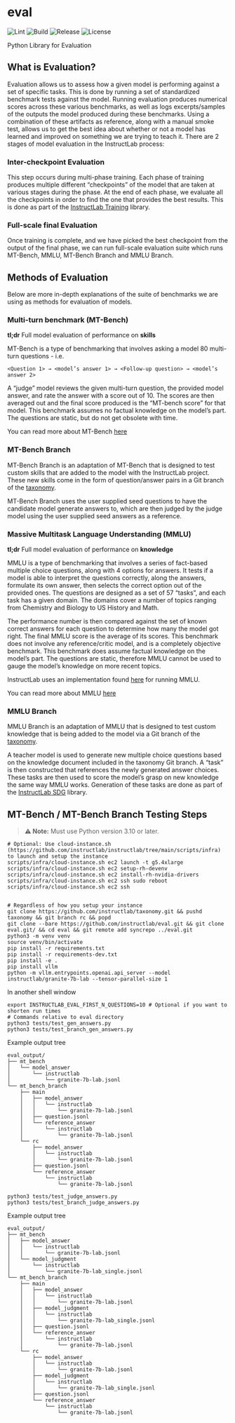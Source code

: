 # eval

![Lint](https://github.com/instructlab/eval/actions/workflows/lint.yml/badge.svg?branch=main)
![Build](https://github.com/instructlab/eval/actions/workflows/pypi.yaml/badge.svg?branch=main)
![Release](https://img.shields.io/github/v/release/instructlab/eval)
![License](https://img.shields.io/github/license/instructlab/eval)

Python Library for Evaluation

## What is Evaluation?

Evaluation allows us to assess how a given model is performing against a set of specific tasks. This is done by running a set of standardized benchmark tests against
the model. Running evaluation produces numerical scores across these various benchmarks, as well as logs excerpts/samples of the outputs the model produced during these
benchmarks. Using a combination of these artifacts as reference, along with a manual smoke test, allows us to get the best idea about whether or not a model has learned
and improved on something we are trying to teach it. There are 2 stages of model evaluation in the InstructLab process:

### Inter-checkpoint Evaluation

This step occurs during multi-phase training. Each phase of training produces multiple different “checkpoints” of the model that are taken at various stages during
the phase. At the end of each phase, we evaluate all the checkpoints in order to find the one that provides the best results. This is done as part of the
[InstructLab Training](https://github.com/instructlab/training) library.

### Full-scale final Evaluation

Once training is complete, and we have picked the best checkpoint from the output of the final phase, we can run full-scale evaluation suite which runs MT-Bench, MMLU,
MT-Bench Branch and MMLU Branch.

## Methods of Evaluation

Below are more in-depth explanations of the suite of benchmarks we are using as methods for evaluation of models.

### Multi-turn benchmark (MT-Bench)

**tl;dr** Full model evaluation of performance on **skills**

MT-Bench is a type of benchmarking that involves asking a model 80 multi-turn questions - i.e.

```text
<Question 1> → <model’s answer 1> → <Follow-up question> → <model’s answer 2>
```

A “judge” model reviews the given multi-turn question, the provided model answer, and rate the answer with a score out of 10. The scores are then averaged out
and the final score produced is the “MT-bench score” for that model. This benchmark assumes no factual knowledge on the model’s part. The questions are static, but do not get obsolete with time.

You can read more about MT-Bench [here](https://arxiv.org/abs/2306.05685)

### MT-Bench Branch

MT-Bench Branch is an adaptation of MT-Bench that is designed to test custom skills that are added to the model with the InstructLab project. These new skills
come in the form of question/answer pairs in a Git branch of the [taxonomy](https://github.com/instructlab/taxonomy).

MT-Bench Branch uses the user supplied seed questions to have the candidate model generate answers to, which are then judged by the judge model using the user supplied
seed answers as a reference.

### Massive Multitask Language Understanding (MMLU)

**tl;dr** Full model evaluation of performance on **knowledge**

MMLU is a type of benchmarking that involves a series of fact-based multiple choice questions, along with 4 options for answers. It tests if a model is able to interpret
the questions correctly, along the answers, formulate its own answer, then selects the correct option out of the provided ones. The questions are designed as a set
of 57 “tasks”, and each task has a given domain. The domains cover a number of topics ranging from Chemistry and Biology to US History and Math.

The performance number is then compared against the set of known correct answers for each question to determine how many the model got right. The final MMLU score is the
average of its scores. This benchmark does not involve any reference/critic model, and is a completely objective benchmark. This benchmark does assume factual knowledge
on the model’s part. The questions are static, therefore MMLU cannot be used to gauge the model’s knowledge on more recent topics.

InstructLab uses an implementation found [here](https://github.com/EleutherAI/lm-evaluation-harness) for running MMLU.

You can read more about MMLU [here](https://arxiv.org/abs/2306.05685)

### MMLU Branch

MMLU Branch is an adaptation of MMLU that is designed to test custom knowledge that is being added to the model via a Git branch of the [taxonomy](https://github.com/instructlab/taxonomy).

A teacher model is used to generate new multiple choice questions based on the knowledge document included in the taxonomy Git branch. A “task” is then constructed that references the newly generated answer choices. These tasks are then used to score the model’s grasp on new knowledge the same way MMLU works. Generation of these tasks are done as part of the [InstructLab SDG](https://github.com/instructlab/sdg) library.

## MT-Bench / MT-Bench Branch Testing Steps

> **⚠️ Note:** Must use Python version 3.10 or later.

```shell
# Optional: Use cloud-instance.sh (https://github.com/instructlab/instructlab/tree/main/scripts/infra) to launch and setup the instance
scripts/infra/cloud-instance.sh ec2 launch -t g5.4xlarge
scripts/infra/cloud-instance.sh ec2 setup-rh-devenv
scripts/infra/cloud-instance.sh ec2 install-rh-nvidia-drivers
scripts/infra/cloud-instance.sh ec2 ssh sudo reboot
scripts/infra/cloud-instance.sh ec2 ssh


# Regardless of how you setup your instance
git clone https://github.com/instructlab/taxonomy.git && pushd taxonomy && git branch rc && popd
git clone --bare https://github.com/instructlab/eval.git && git clone eval.git/ && cd eval && git remote add syncrepo ../eval.git
python3 -m venv venv
source venv/bin/activate
pip install -r requirements.txt
pip install -r requirements-dev.txt
pip install -e .
pip install vllm
python -m vllm.entrypoints.openai.api_server --model instructlab/granite-7b-lab --tensor-parallel-size 1
```

In another shell window

```shell
export INSTRUCTLAB_EVAL_FIRST_N_QUESTIONS=10 # Optional if you want to shorten run times
# Commands relative to eval directory
python3 tests/test_gen_answers.py
python3 tests/test_branch_gen_answers.py
```

Example output tree

```shell
eval_output/
├── mt_bench
│   └── model_answer
│       └── instructlab
│           └── granite-7b-lab.jsonl
└── mt_bench_branch
    ├── main
    │   ├── model_answer
    │   │   └── instructlab
    │   │       └── granite-7b-lab.jsonl
    │   ├── question.jsonl
    │   └── reference_answer
    │       └── instructlab
    │           └── granite-7b-lab.jsonl
    └── rc
        ├── model_answer
        │   └── instructlab
        │       └── granite-7b-lab.jsonl
        ├── question.jsonl
        └── reference_answer
            └── instructlab
                └── granite-7b-lab.jsonl
```

```shell
python3 tests/test_judge_answers.py
python3 tests/test_branch_judge_answers.py
```

Example output tree

```shell
eval_output/
├── mt_bench
│   ├── model_answer
│   │   └── instructlab
│   │       └── granite-7b-lab.jsonl
│   └── model_judgment
│       └── instructlab
│           └── granite-7b-lab_single.jsonl
└── mt_bench_branch
    ├── main
    │   ├── model_answer
    │   │   └── instructlab
    │   │       └── granite-7b-lab.jsonl
    │   ├── model_judgment
    │   │   └── instructlab
    │   │       └── granite-7b-lab_single.jsonl
    │   ├── question.jsonl
    │   └── reference_answer
    │       └── instructlab
    │           └── granite-7b-lab.jsonl
    └── rc
        ├── model_answer
        │   └── instructlab
        │       └── granite-7b-lab.jsonl
        ├── model_judgment
        │   └── instructlab
        │       └── granite-7b-lab_single.jsonl
        ├── question.jsonl
        └── reference_answer
            └── instructlab
                └── granite-7b-lab.jsonl
```
